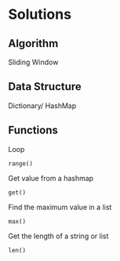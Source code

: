 # Solutions

## Algorithm

Sliding Window

## Data Structure

Dictionary/ HashMap

## Functions

Loop

    range()

Get value from a hashmap

    get()

Find the maximum value in a list

    max()

Get the length of a string or list

    len()
